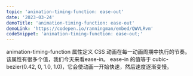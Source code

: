```yaml
---
topic: 'animation-timing-function: ease-out'
date: '2023-03-24'
demoTitle: 'animation-timing-function: ease-out'
demoLink: 'https://codepen.io/ranningman/embed/QWVLRvm'
codeSnippet: 'animation-timing-function: ease-out;'
---
```

animation-timing-function 属性定义 CSS 动画在每一动画周期中执行的节奏。  
该属性有很多个值，我们今天来看ease-in。 
ease-in 的值等于 cubic-bezier(0.42, 0, 1.0, 1.0)，它会使动画一开始快速，然后速度逐渐变慢。  